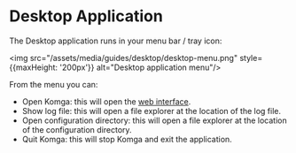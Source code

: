 # Desktop Application

The Desktop application runs in your menu bar / tray icon:

<img src="/assets/media/guides/desktop/desktop-menu.png" style={{maxHeight: '200px'}} alt="Desktop application menu"/>

From the menu you can:
- Open Komga: this will open the [web interface](webui.md).
- Show log file: this will open a file explorer at the location of the log file.
- Open configuration directory: this will open a file explorer at the location of the configuration directory.
- Quit Komga: this will stop Komga and exit the application.